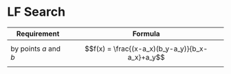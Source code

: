# LF Search

| Requirement | Formula |
|--|--|
| by points $a$ and $b$ | $$f(x) = \frac{(x-a_x)(b_y-a_y)}{b_x-a_x}+a_y$$ |
